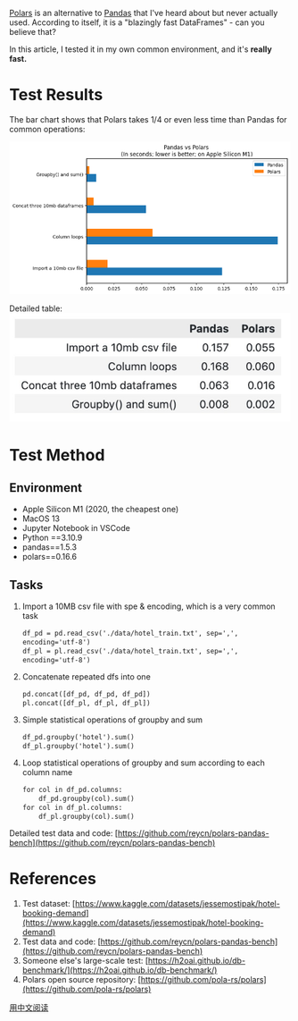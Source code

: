 [Polars](https://pola.rs/) is an alternative to [Pandas](https://pandas.pydata.org/) that I've heard about but never actually used. According to itself, it is a "blazingly fast DataFrames" - can you believe that?

In this article, I tested it in my own common environment, and it's **really fast.**

# Test Results

The bar chart shows that Polars takes 1/4 or even less time than Pandas for common operations:

![result plot](res/result.png)

Detailed table:
![result table](res/table.jpg)

# Test Method

## Environment

- Apple Silicon M1 (2020, the cheapest one)
- MacOS 13
- Jupyter Notebook in VSCode
- Python ==3.10.9
- pandas==1.5.3
- polars==0.16.6

## Tasks

1. Import a 10MB csv file with spe & encoding, which is a very common task

   ```
   df_pd = pd.read_csv('./data/hotel_train.txt', sep=',', encoding='utf-8')
   df_pl = pl.read_csv('./data/hotel_train.txt', sep=',', encoding='utf-8')

   ```
2. Concatenate repeated dfs into one

   ```
   pd.concat([df_pd, df_pd, df_pd])
   pl.concat([df_pl, df_pl, df_pl])

   ```
3. Simple statistical operations of groupby and sum

   ```
   df_pd.groupby('hotel').sum()
   df_pl.groupby('hotel').sum()

   ```
4. Loop statistical operations of groupby and sum according to each column name

   ```
   for col in df_pd.columns:
       df_pd.groupby(col).sum()
   for col in df_pl.columns:
       df_pl.groupby(col).sum()

   ```

Detailed test data and code: [https://github.com/reycn/polars-pandas-bench](https://github.com/reycn/polars-pandas-bench)

# References

1. Test dataset: [https://www.kaggle.com/datasets/jessemostipak/hotel-booking-demand](https://www.kaggle.com/datasets/jessemostipak/hotel-booking-demand)
2. Test data and code: [https://github.com/reycn/polars-pandas-bench](https://github.com/reycn/polars-pandas-bench)
3. Someone else's large-scale test: [https://h2oai.github.io/db-benchmark/](https://h2oai.github.io/db-benchmark/)
4. Polars open source repository: [https://github.com/pola-rs/polars](https://github.com/pola-rs/polars)

[用中文阅读](https://quoth.win/substitute-pandas-with-polars-a-dataframe-module-rewritten-in-rust)
